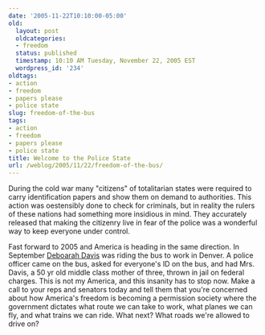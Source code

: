 ```yaml
---
date: '2005-11-22T10:10:00-05:00'
old:
  layout: post
  oldcategories:
  - freedom
  status: published
  timestamp: 10:10 AM Tuesday, November 22, 2005 EST
  wordpress_id: '234'
oldtags:
- action
- freedom
- papers please
- police state
slug: freedom-of-the-bus
tags:
- action
- freedom
- papers please
- police state
title: Welcome to the Police State
url: /weblog/2005/11/22/freedom-of-the-bus/
---
```


During the cold war many "citizens" of totalitarian states were required to
carry identification papers and show them on demand to authorities.  This
action was oestensibly done to check for criminals, but in reality the rulers
of these nations had something more insidious in mind.  They accurately released
that making the citizenry live in fear of the police was a wonderful way to
keep everyone under control.

Fast forward to 2005 and America is heading in the same direction.  In September
[Deboarah Davis](http://www.papersplease.org/davis/) was riding
the bus to work in Denver.  A police officer came on the bus, asked for
everyone's ID on the bus, and had Mrs. Davis, a 50 yr old middle class mother
of three, thrown in jail on federal charges.  This is not my America, and this
insanity has to stop now.   Make a call to your reps and senators today and
tell them that you're concerned about how America's freedom is becoming a
permission society where the government dictates what route we can take to work,
what planes we can fly, and what trains we can ride.  What next?  What roads
we're allowed to drive on?
